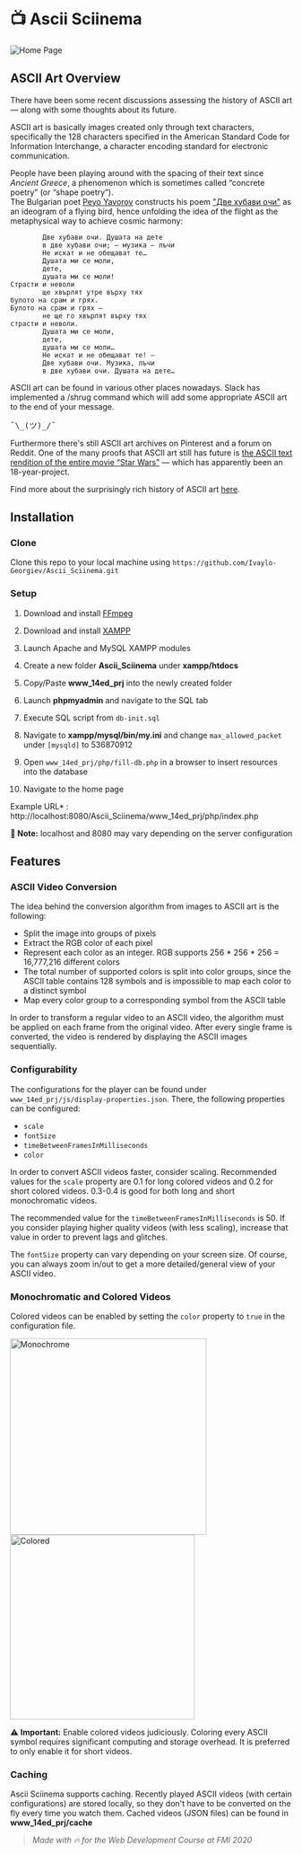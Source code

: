 # 📺  Ascii Sciinema

![Home Page](https://github.com/Ivaylo-Georgiev/Ascii_Sciinema/blob/master/home.gif)

## ASCII Art Overview 

There have been some recent discussions assessing the history of ASCII art — along with some thoughts about its future.  

ASCII art is basically images created only through text characters, specifically the 128 characters specified in the American Standard Code for Information Interchange, a character encoding standard for electronic communication.  

People have been playing around with the spacing of their text since _Ancient Greece_, a phenomenon which is sometimes called “concrete poetry” (or “shape poetry”).  
The Bulgarian poet [Peyo Yavorov](https://en.wikipedia.org/wiki/Peyo_Yavorov) constructs his poem ["Две хубави очи"](https://chitanka.info/text/7085-dve-hubavi-ochi) as an ideogram of a flying bird, hence unfolding the idea of the flight as the metaphysical way to achieve cosmic harmony:

>
            Две хубави очи. Душата на дете
            в две хубави очи; — музика — лъчи
            Не искат и не обещават те…
            Душата ми се моли,
            дете,
            душата ми се моли!
    Страсти и неволи
            ще хвърлят утре върху тях
    булото на срам и грях.
    Булото на срам и грях —
            не ще го хвърлят върху тях
    страсти и неволи.
            Душата ми се моли,
            дете,
            душата ми се моли…
            Не искат и не обещават те! —
            Две хубави очи. Музика, лъчи
            в две хубави очи. Душата на дете…

ASCII art can be found in various other places nowadays. Slack has implemented a /shrug command which will add some appropriate ASCII art to the end of your message.
<pre>¯\_(ツ)_/¯</pre>

Furthermore there's still ASCII art archives on Pinterest and a forum on Reddit. One of the many proofs that ASCII art still has future is [the ASCII text rendition of the entire movie “Star Wars”](http://www.asciimation.co.nz/) — which has apparently been an 18-year-project.  

Find more about the surprisingly rich history of ASCII art [here](https://thenewstack.io/surprisingly-rich-history-ascii-art/).

## Installation

### Clone
Clone this repo to your local machine using `https://github.com/Ivaylo-Georgiev/Ascii_Sciinema.git`  

### Setup

 1. Download and install [FFmpeg](https://www.ffmpeg.org/download.html#build-windows)
 2. Download and install [XAMPP](https://www.apachefriends.org/download.html)
 3. Launch Apache and MySQL XAMPP modules
 4. Create a new folder **Ascii_Sciinema**  under **xampp/htdocs**
 5. Copy/Paste **www_14ed_prj**  into the newly created  folder
 6. Launch **phpmyadmin** and navigate to the SQL tab
 7. Execute SQL script from `db-init.sql`
 8. Navigate to **xampp/mysql/bin/my.ini** and change `max_allowed_packet` under `[mysqld]` to 536870912
 9. Open `www_14ed_prj/php/fill-db.php` in a browser to insert resources into the database
 
 10. Navigate to the home page

Example URL* :  http://localhost:8080/Ascii_Sciinema/www_14ed_prj/php/index.php

**📓 Note:** localhost and 8080 may vary depending on the server configuration

## Features

### ASCII Video Conversion
The idea behind the conversion algorithm from images to ASCII art is the following:
 * Split the image into groups of pixels  
 * Extract the RGB color of each pixel  
 * Represent each color as an integer. RGB supports 256 * 256 * 256 = 16,777,216 different colors  
 * The total number of supported colors is split into color groups, since the ASCII table contains 128 symbols and is impossible to map each color to a distinct symbol  
 * Map every color group to a corresponding symbol from the ASCII table
 
In order to transform a regular video to an ASCII video, the algorithm must be applied on each frame from the original video. After every single frame is converted, the video is rendered by displaying the ASCII images sequentially.   

### Configurability
The configurations for the player can be found under `www_14ed_prj/js/display-properties.json`. There, the following properties can be configured:
* `scale`
* `fontSize`
* `timeBetweenFramesInMilliseconds` 
* `color`

In order to convert ASCII videos faster, consider scaling. Recommended values for the `scale` property are 0.1 for long colored videos and 0.2 for short colored videos. 0.3-0.4 is good for both long and short monochromatic videos.  

The recommended value for the `timeBetweenFramesInMilliseconds` is 50. If you consider playing higher quality videos (with less scaling), increase that value in order to prevent lags and glitches.  

The `fontSize` property can vary depending on your screen size. Of course, you can always zoom in/out to get a more detailed/general view of your ASCII video.  

### Monochromatic and Colored Videos
Colored videos can be enabled by setting the `color` property to `true` in the configuration file.  

<img alt="Monochrome" src="https://github.com/Ivaylo-Georgiev/Ascii_Sciinema/blob/master/monochrome.gif" width="350"><img alt="Colored" src="https://github.com/Ivaylo-Georgiev/Ascii_Sciinema/blob/master/colored.gif" width="329">

⚠️ **Important:** Enable colored videos judiciously. Coloring every ASCII symbol requires significant computing and storage overhead. It is preferred to only enable it for short videos.

### Caching 
Ascii Sciinema supports caching. Recently played ASCII videos (with certain configurations) are stored locally, so they don't have to be converted on the fly every time you watch them. Cached videos (JSON files) can be found in **www_14ed_prj/cache**

> _Made with 🔥 for the Web Development Course at FMI 2020_
